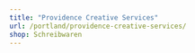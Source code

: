 ```yaml
---
title: "Providence Creative Services"
url: /portland/providence-creative-services/
shop: Schreibwaren
---
```

